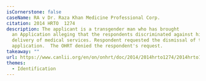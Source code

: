 ```yaml
---
isCornerstone: false
caseName: RA v Dr. Raza Khan Medicine Professional Corp.
citation: 2014 HRTO  1274
description: The applicant is a transgender man who has brought
  an Application alleging that the respondents discriminated against him in the
  delivery of medical services. Respondent requested the dismissal of the
  application.  The OHRT denied the respondent's request.
takeaway: ""
url: https://www.canlii.org/en/on/onhrt/doc/2014/2014hrto1274/2014hrto1274.html?resultIndex=1
themes:
  - Identification
---
```

